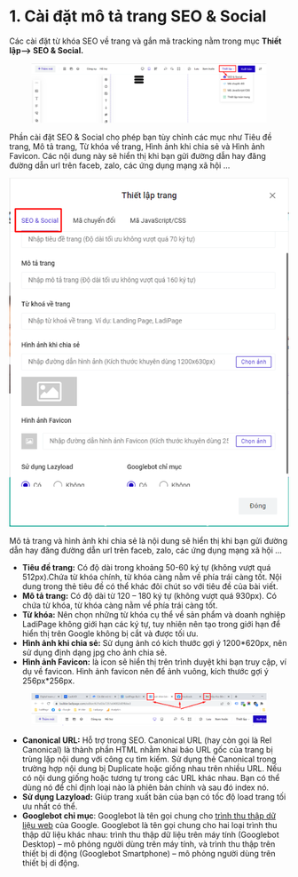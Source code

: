 # 1. Cài đặt mô tả trang SEO & Social

Các cài đặt từ khóa SEO về trang và gắn mã tracking nằm trong mục **Thiết lập--> SEO & Social.**&#x20;

<figure><img src="../.gitbook/assets/seo.png" alt=""><figcaption></figcaption></figure>

Phần cài đặt SEO & Social cho phép bạn tùy chỉnh các mục như Tiêu đề trang, Mô tả trang, Từ khóa về trang, Hình ảnh khi chia sẻ và Hình ảnh Favicon. Các nội dung này sẽ hiển thị khi bạn gửi đường dẫn hay đăng đường dẫn url trên faceb, zalo, các ứng dụng mạng xã hội ...

![](<../.gitbook/assets/image (464).png>)

Mô tả trang và hình ảnh khi chia sẻ là nội dung sẽ hiển thị khi bạn gửi đường dẫn hay đăng đường dẫn url trên faceb, zalo, các ứng dụng mạng xã hội ...

* **Tiêu đề trang:** Có độ dài trong khoảng 50-60 ký tự (không vượt quá 512px).Chứa từ khóa chính, từ khóa càng nằm về phía trái càng tốt. Nội dung trong thẻ tiêu đề có thể khác đôi chút so với tiêu đề của bài viết.
* **Mô tả trang:** Có độ dài từ 120 – 180 ký tự (không vượt quá 930px). Có chứa từ khóa, từ khóa càng nằm về phía trái càng tốt.
* **Từ khóa:** Nên chọn những từ khóa cụ thể về sản phẩm và doanh nghiệp LadiPage không giới hạn các ký tự, tuy nhiên nên tạo trong giới hạn để hiển thị trên Google không bị cắt và được tối ưu.
* **Hình ảnh khi chia sẻ:** Sử dụng ảnh có kích thước gợi ý 1200\*620px, nên sử dụng định dạng jpg cho ảnh chia sẻ.
* **Hình ảnh Favicon:** là icon sẽ hiển thị trên trình duyệt khi bạn truy cập, ví dụ về favicon. Hình ảnh favicon nên để ảnh vuông, kích thước gợi ý 256px\*256px.

<figure><img src="../.gitbook/assets/favicon.png" alt=""><figcaption></figcaption></figure>

* **Canonical URL:** Hỗ trợ trong SEO. Canonical URL (hay còn gọi là Rel Canonical) là thành phần HTML nhằm khai báo URL gốc của trang bị trùng lặp nội dung với công cụ tìm kiếm. Sử dụng thẻ Canonical trong trường hợp nội dung bị Duplicate hoặc giống nhau trên nhiều URL. Nếu có nội dung giống hoặc tương tự trong các URL khác nhau. Bạn có thể dùng nó để chỉ định loại nào là phiên bản chính và sau đó index nó.
* **Sử dụng Lazyload:** Giúp trang xuất bản của bạn có tốc độ load trang tối ưu nhất có thể.
* **Googlebot chỉ mục**: Googlebot là tên gọi chung cho [trình thu thập dữ liệu web](https://developers.google.com/search/docs/fundamentals/how-search-works?hl=vi) của Google. Googlebot là tên gọi chung cho hai loại trình thu thập dữ liệu khác nhau: trình thu thập dữ liệu trên máy tính (Googlebot Desktop) – mô phỏng người dùng trên máy tính, và trình thu thập trên thiết bị di động (Googlebot Smartphone) – mô phỏng người dùng trên thiết bị di động.
